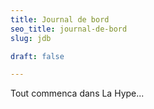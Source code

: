 ```yaml
---
title: Journal de bord
seo_title: journal-de-bord
slug: jdb

draft: false

---
```



Tout commenca dans La Hype...
